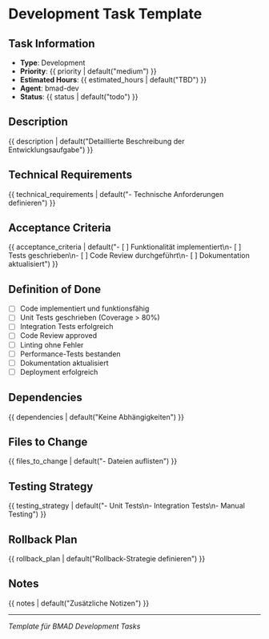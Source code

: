 # Development Task Template

## Task Information
- **Type**: Development
- **Priority**: {{ priority | default("medium") }}
- **Estimated Hours**: {{ estimated_hours | default("TBD") }}
- **Agent**: bmad-dev
- **Status**: {{ status | default("todo") }}

## Description
{{ description | default("Detaillierte Beschreibung der Entwicklungsaufgabe") }}

## Technical Requirements
{{ technical_requirements | default("- Technische Anforderungen definieren") }}

## Acceptance Criteria
{{ acceptance_criteria | default("- [ ] Funktionalität implementiert\n- [ ] Tests geschrieben\n- [ ] Code Review durchgeführt\n- [ ] Dokumentation aktualisiert") }}

## Definition of Done
- [ ] Code implementiert und funktionsfähig
- [ ] Unit Tests geschrieben (Coverage > 80%)
- [ ] Integration Tests erfolgreich
- [ ] Code Review approved
- [ ] Linting ohne Fehler
- [ ] Performance-Tests bestanden
- [ ] Dokumentation aktualisiert
- [ ] Deployment erfolgreich

## Dependencies
{{ dependencies | default("Keine Abhängigkeiten") }}

## Files to Change
{{ files_to_change | default("- Dateien auflisten") }}

## Testing Strategy
{{ testing_strategy | default("- Unit Tests\n- Integration Tests\n- Manual Testing") }}

## Rollback Plan
{{ rollback_plan | default("Rollback-Strategie definieren") }}

## Notes
{{ notes | default("Zusätzliche Notizen") }}

---
*Template für BMAD Development Tasks*